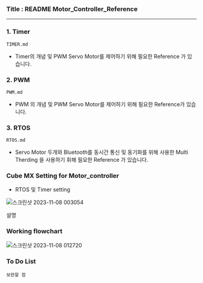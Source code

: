 ### Title : README Motor_Controller_Reference
------------------------------------------------------------------------------------
### 1. Timer
```
TIMER.md
```
- Timer의 개념 및 PWM Servo Motor를 제어하기 위해 필요한 Reference 가 있습니다.

### 2. PWM
```
PWM.md
```
- PWM 의 개념 및 PWM Servo Motor를 제어하기 위해 필요한 Reference가 있습니다.

### 3. RTOS
```
RTOS.md
```
- Servo Motor 두개와 Bluetooth를 동시간 통신 및 동기화를 위해 사용한 Multi Therding 을 사용하기 휘해 필요한 Reference 가 있습니다.

### Cube MX Setting for Motor_controller
- RTOS 및 Timer setting

![스크린샷 2023-11-08 003054](https://github.com/simpleis6est/HandSignalRecognitionSystem/assets/143490860/aa466d49-7c99-45e1-9856-d10c309aab71)



설명

### Working flowchart

![스크린샷 2023-11-08 012720](https://github.com/simpleis6est/HandSignalRecognitionSystem/assets/143490860/edfb59f4-9069-4fa0-a151-00079da11235)

### To Do List
```
보완할 점
```
